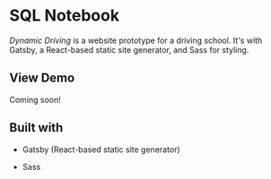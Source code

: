 # SQL Notebook

<em>Dynamic Driving</em> is a website prototype for a driving school. It's with Gatsby, a React-based static site generator, and Sass for styling.

## View Demo

Coming soon!

## Built with

- Gatsby (React-based static site generator)

- Sass
